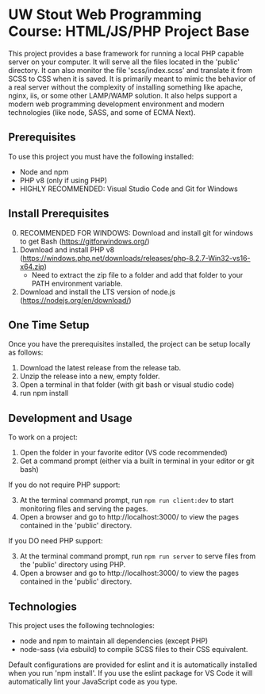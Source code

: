 UW Stout Web Programming Course: HTML/JS/PHP Project Base
=========================================================
This project provides a base framework for running a local PHP capable server on your computer.  It will serve all the files located in the 'public' directory.  It can also monitor the file 'scss/index.scss' and translate it from SCSS to CSS when it is saved.  It is primarily meant to mimic the behavior of a real server without the complexity of installing something like apache, nginx, iis, or some other LAMP/WAMP solution.  It also helps support a modern web programming development environment and modern technologies (like node, SASS, and some of ECMA Next).

Prerequisites
-------------
To use this project you must have the following installed:
- Node and npm
- PHP v8 (only if using PHP)
- HIGHLY RECOMMENDED: Visual Studio Code and Git for Windows

Install Prerequisites
---------------------
0. RECOMMENDED FOR WINDOWS: Download and install git for windows to get Bash (https://gitforwindows.org/)
1. Download and install PHP v8 (https://windows.php.net/downloads/releases/php-8.2.7-Win32-vs16-x64.zip)
    - Need to extract the zip file to a folder and add that folder to your PATH environment variable.
3. Download and install the LTS version of node.js (https://nodejs.org/en/download/)

One Time Setup
--------------
Once you have the prerequisites installed, the project can be setup locally as follows:
1. Download the latest release from the release tab.
2. Unzip the release into a new, empty folder.
2. Open a terminal in that folder (with git bash or visual studio code)
3. run npm install

Development and Usage
---------------------
To work on a project:
1. Open the folder in your favorite editor (VS code recommended)
2. Get a command prompt (either via a built in terminal in your editor or git bash)

If you do not require PHP support:

3. At the terminal command prompt, run `npm run client:dev` to start monitoring files and serving the pages.
4. Open a browser and go to http://localhost:3000/ to view the pages contained in the 'public' directory.

If you DO need PHP support:

3. At the terminal command prompt, run `npm run server` to serve files from the 'public' directory using PHP.
4. Open a browser and go to http://localhost:3000/ to view the pages contained in the 'public' directory.

Technologies
------------
This project uses the following technologies:
- node and npm to maintain all dependencies (except PHP)
- node-sass (via esbuild) to compile SCSS files to their CSS equivalent.

Default configurations are provided for eslint and it is automatically installed when you run 'npm install'. If you use the eslint package for VS Code it will automatically lint your JavaScript code as you type.

